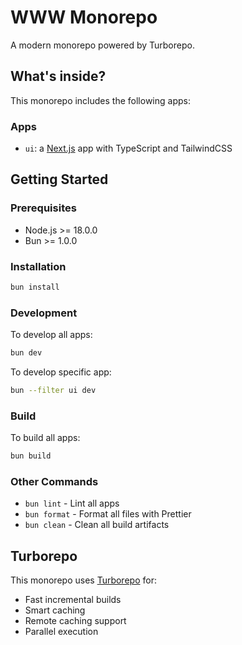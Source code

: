 # WWW Monorepo

A modern monorepo powered by Turborepo.

## What's inside?

This monorepo includes the following apps:

### Apps

- `ui`: a [Next.js](https://nextjs.org/) app with TypeScript and TailwindCSS

## Getting Started

### Prerequisites

- Node.js >= 18.0.0
- Bun >= 1.0.0

### Installation

```bash
bun install
```

### Development

To develop all apps:

```bash
bun dev
```

To develop specific app:

```bash
bun --filter ui dev
```

### Build

To build all apps:

```bash
bun build
```

### Other Commands

- `bun lint` - Lint all apps
- `bun format` - Format all files with Prettier
- `bun clean` - Clean all build artifacts

## Turborepo

This monorepo uses [Turborepo](https://turbo.build/repo) for:

- Fast incremental builds
- Smart caching
- Remote caching support
- Parallel execution

